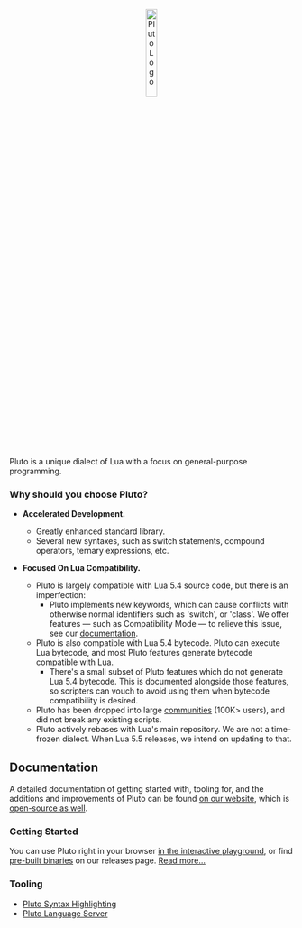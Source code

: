 <p align='center'>
  <img alt="Pluto Logo" width="20%" src="https://avatars.githubusercontent.com/u/108627128" /><br>
</p>
Pluto is a unique dialect of Lua with a focus on general-purpose programming.

### Why should you choose Pluto?
- **Accelerated Development.**
  - Greatly enhanced standard library.
  - Several new syntaxes, such as switch statements, compound operators, ternary expressions, etc.

- **Focused On Lua Compatibility.**
  - Pluto is largely compatible with Lua 5.4 source code, but there is an imperfection:
    - Pluto implements new keywords, which can cause conflicts with otherwise normal identifiers such as 'switch', or 'class'. We offer features — such as Compatibility Mode — to relieve this issue, see our [documentation](https://pluto-lang.org/docs/Compatibility).
  - Pluto is also compatible with Lua 5.4 bytecode. Pluto can execute Lua bytecode, and most Pluto features generate bytecode compatible with Lua.
    - There's a small subset of Pluto features which do not generate Lua 5.4 bytecode. This is documented alongside those features, so scripters can vouch to avoid using them when bytecode compatibility is desired.
  - Pluto has been dropped into large [communities](https://stand.gg/) (100K> users), and did not break any existing scripts.
  - Pluto actively rebases with Lua's main repository. We are not a time-frozen dialect. When Lua 5.5 releases, we intend on updating to that.

## Documentation

A detailed documentation of getting started with, tooling for, and the additions and improvements of Pluto can be found [on our website](https://plutolang.github.io/docs/Introduction), which is [open-source as well](https://github.com/PlutoLang/plutolang.github.io).

### Getting Started

You can use Pluto right in your browser [in the interactive playground](https://plutolang.github.io/web/), or find [pre-built binaries](https://github.com/PlutoLang/Pluto/releases) on our releases page. [Read more...](https://pluto-lang.org/docs/Getting%20Started)

### Tooling

- [Pluto Syntax Highlighting](https://github.com/PlutoLang/Syntax-Highlighting)
- [Pluto Language Server](https://github.com/PlutoLang/pluto-language-server)

